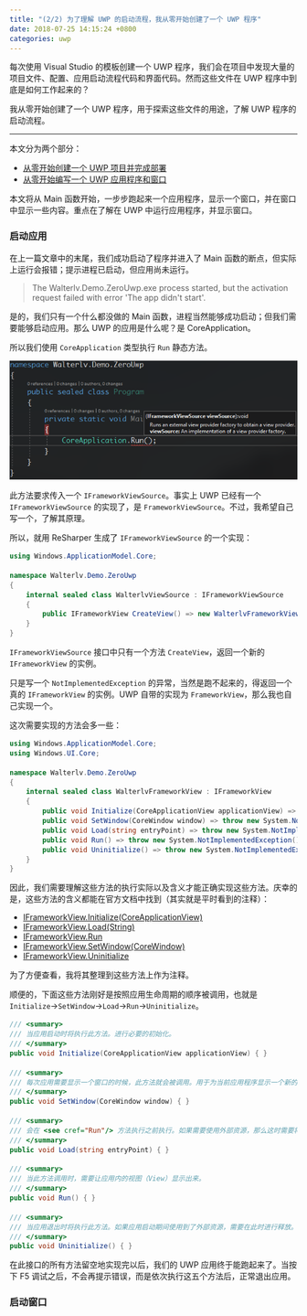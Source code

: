 ```yaml
---
title: "(2/2) 为了理解 UWP 的启动流程，我从零开始创建了一个 UWP 程序"
date: 2018-07-25 14:15:24 +0800
categories: uwp
---
```


每次使用 Visual Studio 的模板创建一个 UWP 程序，我们会在项目中发现大量的项目文件、配置、应用启动流程代码和界面代码。然而这些文件在 UWP 程序中到底是如何工作起来的？

我从零开始创建了一个 UWP 程序，用于探索这些文件的用途，了解 UWP 程序的启动流程。

---

本文分为两个部分：

- [从零开始创建一个 UWP 项目并完成部署](/post/create-uwp-app-from-zero-0.html)
- [从零开始编写一个 UWP 应用程序和窗口](/post/create-uwp-app-from-zero-1.html)

本文将从 Main 函数开始，一步步跑起来一个应用程序，显示一个窗口，并在窗口中显示一些内容。重点在了解在 UWP 中运行应用程序，并显示窗口。

<div id="toc"></div>

### 启动应用

在上一篇文章中的末尾，我们成功启动了程序并进入了 Main 函数的断点，但实际上运行会报错；提示进程已启动，但应用尚未运行。

> The Walterlv.Demo.ZeroUwp.exe process started, but the activation request failed with error 'The app didn't start'.

是的，我们只有一个什么都没做的 Main 函数，进程当然能够成功启动；但我们需要能够启动应用。那么 UWP 的应用是什么呢？是 CoreApplication。

所以我们使用 `CoreApplication` 类型执行 `Run` 静态方法。

![CoreApplication.Run](/static/posts/2018-07-25-10-24-17.png)

此方法要求传入一个 `IFrameworkViewSource`。事实上 UWP 已经有一个 `IFrameworkViewSource` 的实现了，是 `FrameworkViewSource`。不过，我希望自己写一个，了解其原理。

所以，就用 ReSharper 生成了 `IFrameworkViewSource` 的一个实现：

```csharp
using Windows.ApplicationModel.Core;

namespace Walterlv.Demo.ZeroUwp
{
    internal sealed class WalterlvViewSource : IFrameworkViewSource
    {
        public IFrameworkView CreateView() => new WalterlvFrameworkView();
    }
}
```

`IFrameworkViewSource` 接口中只有一个方法 `CreateView`，返回一个新的 `IFrameworkView` 的实例。

只是写一个 `NotImplementedException` 的异常，当然是跑不起来的，得返回一个真的 `IFrameworkView` 的实例。UWP 自带的实现为 `FrameworkView`，那么我也自己实现一个。

这次需要实现的方法会多一些：

```csharp
using Windows.ApplicationModel.Core;
using Windows.UI.Core;

namespace Walterlv.Demo.ZeroUwp
{
    internal sealed class WalterlvFrameworkView : IFrameworkView
    {
        public void Initialize(CoreApplicationView applicationView) => throw new System.NotImplementedException();
        public void SetWindow(CoreWindow window) => throw new System.NotImplementedException();
        public void Load(string entryPoint) => throw new System.NotImplementedException();
        public void Run() => throw new System.NotImplementedException();
        public void Uninitialize() => throw new System.NotImplementedException();
    }
}
```

因此，我们需要理解这些方法的执行实际以及含义才能正确实现这些方法。庆幸的是，这些方法的含义都能在官方文档中找到（其实就是平时看到的注释）：

- [IFrameworkView.Initialize(CoreApplicationView)](https://docs.microsoft.com/en-us/uwp/api/windows.applicationmodel.core.iframeworkview.initialize)
- [IFrameworkView.Load(String)](https://docs.microsoft.com/en-us/uwp/api/windows.applicationmodel.core.iframeworkview.load)
- [IFrameworkView.Run](https://docs.microsoft.com/en-us/uwp/api/windows.applicationmodel.core.iframeworkview.run)
- [IFrameworkView.SetWindow(CoreWindow)](https://docs.microsoft.com/en-us/uwp/api/windows.applicationmodel.core.iframeworkview.setwindow)
- [IFrameworkView.Uninitialize](https://docs.microsoft.com/en-us/uwp/api/windows.applicationmodel.core.iframeworkview.uninitialize)

为了方便查看，我将其整理到这些方法上作为注释。

顺便的，下面这些方法刚好是按照应用生命周期的顺序被调用，也就是 `Initialize`->`SetWindow`->`Load`->`Run`->`Uninitialize`。

```csharp
/// <summary>
/// 当应用启动时将执行此方法。进行必要的初始化。
/// </summary>
public void Initialize(CoreApplicationView applicationView) { }

/// <summary>
/// 每次应用需要显示一个窗口的时候，此方法就会被调用。用于为当前应用程序显示一个新的窗口视图。
/// </summary>
public void SetWindow(CoreWindow window) { }

/// <summary>
/// 会在 <see cref="Run"/> 方法执行之前执行。如果需要使用外部资源，那么这时需要将其加载或激活。
/// </summary>
public void Load(string entryPoint) { }

/// <summary>
/// 当此方法调用时，需要让应用内的视图（View）显示出来。
/// </summary>
public void Run() { }

/// <summary>
/// 当应用退出时将执行此方法。如果应用启动期间使用到了外部资源，需要在此时进行释放。
/// </summary>
public void Uninitialize() { }
```

在此接口的所有方法留空地实现完以后，我们的 UWP 应用终于能跑起来了。当按下 F5 调试之后，不会再提示错误，而是依次执行这五个方法后，正常退出应用。

### 启动窗口

